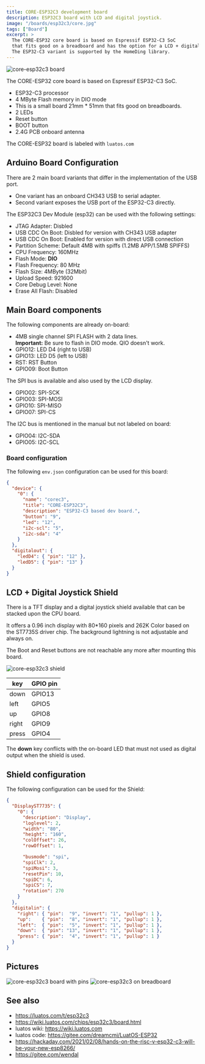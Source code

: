 ```yaml
---
title: CORE-ESP32C3 development board
description: ESP32C3 board with LCD and digital joystick.
image: "/boards/esp32c3/core.jpg"
tags: ["Board"]
excerpt: >
  The CORE-ESP32 core board is based on Espressif ESP32-C3 SoC
  that fits good on a breadboard and has the option for a LCD + digital joystick shield on top.
  The ESP32-C3 variant is supported by the HomeDing library.
---
```


![core-esp32c3 board](/boards/esp32c3/core.jpg)

The CORE-ESP32 core board is based on Espressif ESP32-C3 SoC.

* ESP32-C3 processor
* 4 MByte Flash memory in DIO mode
* This is a small board 21mm * 51mm that fits good on breadboards.
* 2 LEDs
* Reset button
* BOOT button
* 2.4G PCB onboard antenna

The CORE-ESP32 board is labeled with `luatos.com`


## Arduino Board Configuration

There are 2 main board variants that differ in the implementation of the USB port.

* One variant has an onboard CH343 USB to serial adapter.
* Second variant exposes the USB port of the ESP32-C3 directly.

The ESP32C3 Dev Module (esp32) can be used with the following settings:

* JTAG Adapter: Disbled
* USB CDC On Boot: Disbled for version with CH343 USB adapter
* USB CDC On Boot: Enabled for version with direct USB connection
* Partition Scheme: Default 4MB with spiffs (1.2MB APP/1.5MB SPIFFS)
* CPU Frequency: 160MHz
* Flash Mode: **DIO**
* Flash Frequency: 80 MHz
* Flash Size: 4MByte (32Mbit)
* Upload Speed: 921600
* Core Debug Level: None
* Erase All Flash: Disabled


## Main Board components

The following components are already on-board:

* 4MB single channel SPI FLASH with 2 data lines.  
  **Important:** Be sure to flash in DIO mode. QIO doesn't work.
* GPIO12: LED D4 (right to USB)
* GPIO13: LED D5 (left to USB)
* RST: RST Button
* GPIO09: Boot Button

The SPI bus is available and also used by the LCD display.

* GPIO02: SPI-SCK
* GPIO03: SPI-MOSI
* GPIO10: SPI-MISO
* GPIO07: SPI-CS

The I2C bus is mentioned in the manual but not labeled on board:

* GPIO04: I2C-SDA
* GPIO05: I2C-SCL

### Board configuration

The following `env.json` configuration can be used for this board:

``` json
{
  "device": {
    "0": {
      "name": "corec3",
      "title": "CORE-ESP32C3",
      "description": "ESP32-C3 based dev board.",
      "button": "9",
      "led": "12",
      "i2c-scl": "5",
      "i2c-sda": "4"
    }
  },
  "digitalout": {
    "ledD4": { "pin": "12" },
    "ledD5": { "pin": "13" }
  }
}
```


## LCD + Digital Joystick Shield

There is a TFT display and a digital joystick shield available that can be stacked upon the CPU board.

It offers a 0.96 inch display with 80*160 pixels and 262K Color
based on the ST7735S driver chip. The background lightning is not adjustable and always on.

The Boot and Reset buttons are not reachable any more after mounting this board.

![core-esp32c3 shield](/boards/esp32c3/core-shield.jpg)

| key   | GPIO pin |
| ----- | -------- |
| down  | GPIO13   |
| left  | GPIO5    |
| up    | GPIO8    |
| right | GPIO9    |
| press | GPIO4    |

The **down** key conflicts with the on-board LED that must not used as digital output
when the shield is used.


## Shield configuration

The following configuration can be used for the Shield:

``` json
{
  "DisplayST7735": {
    "0": {
      "description": "Display",
      "loglevel": 2,
      "width": "80",
      "height": "160",
      "colOffset": 26,
      "rowOffset": 1,

      "busmode": "spi",
      "spiClk": 2,
      "spiMosi": 3,
      "resetPin": 10,
      "spiDC": 6,
      "spiCS": 7,
      "rotation": 270
    }
  },
  "digitalin": {
    "right": { "pin":  "9", "invert": "1", "pullup": 1 },
    "up":    { "pin":  "8", "invert": "1", "pullup": 1 },
    "left":  { "pin":  "5", "invert": "1", "pullup": 1 },
    "down":  { "pin": "13", "invert": "1", "pullup": 1 },
    "press": { "pin":  "4", "invert": "1", "pullup": 1 }
  }
}
```

## Pictures

![core-esp32c3 board with pins](/boards/esp32c3/core-soldered.jpg "w200")
![core-esp32c3 on breadboard](/boards/esp32c3/core-stacked.jpg "w200")


## See also

* <https://luatos.com/t/esp32c3>
* <https://wiki.luatos.com/chips/esp32c3/board.html>
* luatos wiki: <https://wiki.luatos.com>
* luatos code: <https://gitee.com/dreamcmi/LuatOS-ESP32>
* <https://hackaday.com/2021/02/08/hands-on-the-risc-v-esp32-c3-will-be-your-new-esp8266/>
* <https://gitee.com/wendal>
